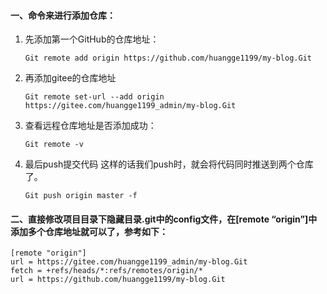 #### 一、命令来进行添加仓库：1. 先添加第一个GitHub的仓库地址：   ```shell   Git remote add origin https://github.com/huangge1199/my-blog.Git   ```2. 再添加gitee的仓库地址   ```shell   Git remote set-url --add origin https://gitee.com/huangge1199_admin/my-blog.Git   ```3. 查看远程仓库地址是否添加成功：   ```shell   Git remote -v   ```4. 最后push提交代码 这样的话我们push时，就会将代码同时推送到两个仓库了。   ```shell   Git push origin master -f   ```#### 二、直接修改项目目录下隐藏目录.git中的config文件，在[remote “origin”]中添加多个仓库地址就可以了，参考如下：```text[remote "origin"]url = https://gitee.com/huangge1199_admin/my-blog.Gitfetch = +refs/heads/*:refs/remotes/origin/*url = https://github.com/huangge1199/my-blog.Git```